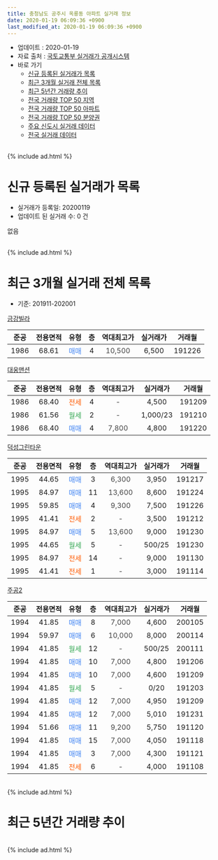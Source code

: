 ```yaml
---
title: 충청남도 공주시 옥룡동 아파트 실거래 정보
date: 2020-01-19 06:09:36 +0900
last_modified_at: 2020-01-19 06:09:36 +0900
---
```


* 업데이트 : 2020-01-19
* 자료 출처 : [국토교통부 실거래가 공개시스템](http://rt.molit.go.kr)
* 바로 가기
    * [신규 등록된 실거래가 목록](#신규-등록된-실거래가-목록)
    * [최근 3개월 실거래 전체 목록](#최근-3개월-실거래-전체-목록)
    * [최근 5년간 거래량 추이](#최근-5년간-거래량-추이)
    * [전국 거래량 TOP 50 지역](https://apt-info.github.io/apt-trade-info/최근-3개월-전국에서-가장-거래가-많이-발생한-지역)
    * [전국 거래량 TOP 50 아파트](https://apt-info.github.io/apt-trade-info/최근-3개월-전국에서-가장-거래가-많이-발생한-아파트)
    * [전국 거래량 TOP 50 분양권](https://apt-info.github.io/apt-trade-info/최근-3개월-전국에서-가장-거래가-많이-발생한-분양권)
    * [주요 신도시 실거래 데이터](https://apt-info.github.io/apt-trade-info/주요-신도시)
    * [전국 실거래 데이터](https://apt-info.github.io/apt-trade-info/전국)
<br>
{% include ad.html %}
<br>

# 신규 등록된 실거래가 목록
* 실거래가 등록일: 20200119
* 업데이트 된 실거래 수: 0 건

없음

<br>
{% include ad.html %}
<br>

# 최근 3개월 실거래 전체 목록
* 기준: 201911-202001


[금강빌라](https://search.naver.com/search.naver?query=%EC%B6%A9%EC%B2%AD%EB%82%A8%EB%8F%84+%EA%B3%B5%EC%A3%BC%EC%8B%9C+%EC%98%A5%EB%A3%A1%EB%8F%99+%EA%B8%88%EA%B0%95%EB%B9%8C%EB%9D%BC)

|준공|전용면적|유형|층|역대최고가|실거래가|거래월|
|:---:|:---:|:---:|:---:|:---:|:---:|:---:|
|1986|68.61|<span style="color:#4285f3">매매</span>|4|<span style="color:#444444">10,500</span>|6,500|191226|

[대웅맨션](https://search.naver.com/search.naver?query=%EC%B6%A9%EC%B2%AD%EB%82%A8%EB%8F%84+%EA%B3%B5%EC%A3%BC%EC%8B%9C+%EC%98%A5%EB%A3%A1%EB%8F%99+%EB%8C%80%EC%9B%85%EB%A7%A8%EC%85%98)

|준공|전용면적|유형|층|역대최고가|실거래가|거래월|
|:---:|:---:|:---:|:---:|:---:|:---:|:---:|
|1986|68.40|<span style="color:#ff5a00">전세</span>|4|<span style="color:#444444">-</span>|4,500|191209|
|1986|61.56|<span style="color:#34a853">월세</span>|2|<span style="color:#444444">-</span>|1,000/23|191210|
|1986|68.40|<span style="color:#4285f3">매매</span>|4|<span style="color:#444444">7,800</span>|4,800|191220|

[덕성그린타운](https://search.naver.com/search.naver?query=%EC%B6%A9%EC%B2%AD%EB%82%A8%EB%8F%84+%EA%B3%B5%EC%A3%BC%EC%8B%9C+%EC%98%A5%EB%A3%A1%EB%8F%99+%EB%8D%95%EC%84%B1%EA%B7%B8%EB%A6%B0%ED%83%80%EC%9A%B4)

|준공|전용면적|유형|층|역대최고가|실거래가|거래월|
|:---:|:---:|:---:|:---:|:---:|:---:|:---:|
|1995|44.65|<span style="color:#4285f3">매매</span>|3|<span style="color:#444444">6,300</span>|3,950|191217|
|1995|84.97|<span style="color:#4285f3">매매</span>|11|<span style="color:#444444">13,600</span>|8,600|191224|
|1995|59.85|<span style="color:#4285f3">매매</span>|4|<span style="color:#444444">9,300</span>|7,500|191226|
|1995|41.41|<span style="color:#ff5a00">전세</span>|2|<span style="color:#444444">-</span>|3,500|191212|
|1995|84.97|<span style="color:#4285f3">매매</span>|5|<span style="color:#444444">13,600</span>|9,000|191230|
|1995|44.65|<span style="color:#34a853">월세</span>|5|<span style="color:#444444">-</span>|500/25|191230|
|1995|84.97|<span style="color:#ff5a00">전세</span>|14|<span style="color:#444444">-</span>|9,000|191130|
|1995|41.41|<span style="color:#ff5a00">전세</span>|1|<span style="color:#444444">-</span>|3,000|191114|

[주공2](https://search.naver.com/search.naver?query=%EC%B6%A9%EC%B2%AD%EB%82%A8%EB%8F%84+%EA%B3%B5%EC%A3%BC%EC%8B%9C+%EC%98%A5%EB%A3%A1%EB%8F%99+%EC%A3%BC%EA%B3%B52)

|준공|전용면적|유형|층|역대최고가|실거래가|거래월|
|:---:|:---:|:---:|:---:|:---:|:---:|:---:|
|1994|41.85|<span style="color:#4285f3">매매</span>|8|<span style="color:#444444">7,000</span>|4,600|200105|
|1994|59.97|<span style="color:#4285f3">매매</span>|6|<span style="color:#444444">10,000</span>|8,000|200114|
|1994|41.85|<span style="color:#34a853">월세</span>|12|<span style="color:#444444">-</span>|500/25|200111|
|1994|41.85|<span style="color:#4285f3">매매</span>|10|<span style="color:#444444">7,000</span>|4,800|191206|
|1994|41.85|<span style="color:#4285f3">매매</span>|10|<span style="color:#444444">7,000</span>|4,600|191209|
|1994|41.85|<span style="color:#34a853">월세</span>|5|<span style="color:#444444">-</span>|0/20|191203|
|1994|41.85|<span style="color:#4285f3">매매</span>|12|<span style="color:#444444">7,000</span>|4,950|191209|
|1994|41.85|<span style="color:#4285f3">매매</span>|12|<span style="color:#444444">7,000</span>|5,010|191231|
|1994|51.66|<span style="color:#4285f3">매매</span>|11|<span style="color:#444444">9,200</span>|5,750|191120|
|1994|41.85|<span style="color:#4285f3">매매</span>|15|<span style="color:#444444">7,000</span>|4,050|191118|
|1994|41.85|<span style="color:#4285f3">매매</span>|3|<span style="color:#444444">7,000</span>|4,300|191121|
|1994|41.85|<span style="color:#ff5a00">전세</span>|6|<span style="color:#444444">-</span>|4,000|191108|


<br>
{% include ad.html %}
<br>

# 최근 5년간 거래량 추이


<div style="width:100%;">
    <canvas id="deal_progress" height="200"></canvas>
</div>

<script>
new Chart(document.getElementById("deal_progress"), {
    type: 'line',
    data: {
        labels: ['201501','201502','201503','201504','201505','201506','201507','201508','201509','201510','201511','201512','201601','201602','201603','201604','201605','201606','201607','201608','201609','201610','201611','201612','201701','201702','201703','201704','201705','201706','201707','201708','201709','201710','201711','201712','201801','201802','201803','201804','201805','201806','201807','201808','201809','201810','201811','201812','201901','201902','201903','201904','201905','201906','201907','201908','201909','201910','201911','201912','202001'],
        datasets: [{
            label: '매매',
            pointRadius: 1,
            data: [8, 2, 7, 5, 5, 6, 6, 5, 7, 10, 2, 6, 3, 1, 11, 3, 10, 7, 7, 14, 11, 4, 3, 5, 4, 9, 9, 3, 3, 6, 5, 6, 3, 5, 6, 4, 5, 5, 8, 4, 3, 6, 4, 4, 1, 9, 7, 7, 0, 4, 4, 7, 10, 5, 8, 7, 7, 5, 3, 10, 2],
            borderColor: "rgba(255, 201, 14, 1)",
            backgroundColor: "rgba(255, 201, 14, 0.5)",
            fill: false,
            lineTension: 0
        },{
            label: '전월세',
            pointRadius: 1,
            data: [4, 0, 3, 6, 4, 4, 4, 3, 2, 6, 6, 2, 2, 3, 6, 2, 1, 1, 5, 6, 4, 4, 1, 3, 1, 5, 7, 3, 6, 5, 4, 8, 2, 4, 5, 2, 3, 3, 5, 3, 2, 0, 4, 3, 4, 4, 2, 5, 6, 6, 2, 7, 6, 6, 6, 5, 7, 2, 3, 5, 1],
            borderColor: "rgba(0, 141, 185, 1)",
            backgroundColor: "rgba(0, 141, 185, 0.5)",
            fill: false,
            lineTension: 0
        }
        ]
    },
    options: {
        responsive: true,
        title: {
            display: false
        },
        tooltips: {
            mode: 'index',
            intersect: false
        },
        hover: {
            mode: 'nearest',
            intersect: true
        },
        scales: {
            xAxes: [{
                display: true,
                scaleLabel: {
                    display: true,
                    labelString: '년/월'
                }
            }],
            yAxes: [{
                display: true,
                ticks: {
                    suggestedMin: 0,
                },
                scaleLabel: {
                    display: true,
                    labelString: '실거래 수'
                }
            }]
        }
    }
});

</script>


<br>
{% include ad.html %}
<br>

